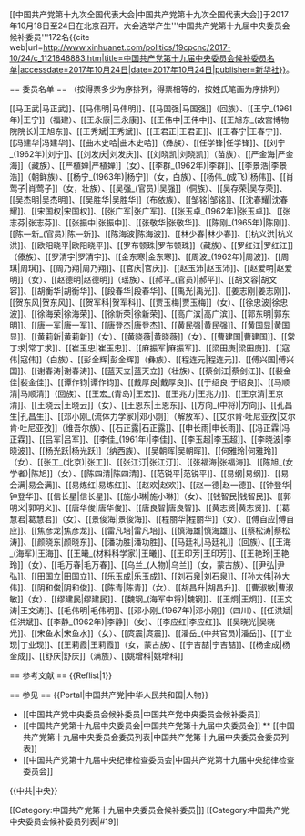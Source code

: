 [[中国共产党第十九次全国代表大会|中国共产党第十九次全国代表大会]]于2017年10月18日至24日在北京召开。大会选举产生'''中国共产党第十九届中央委员会候补委员'''172名<ref name="委员名单">{{cite web|url=http://www.xinhuanet.com/politics/19cpcnc/2017-10/24/c_1121848883.htm|title=中国共产党第十九届中央委员会候补委员名单|accessdate=2017年10月24日|date=2017年10月24日|publisher=新华社}}</ref>。

== 委员名单 ==
（按得票多少为序排列，得票相等的，按姓氏笔画为序排列）<ref name="委员名单" />

[[马正武|马正武]]、[[马伟明|马伟明]]、[[马国强|马国强]]（回族）、[[王宁_(1961年)|王宁]]（福建）、[[王永康|王永康]]、[[王伟中|王伟中]]、[[王旭东_(故宫博物院院长)|王旭东]]、[[王秀斌|王秀斌]]、[[王君正|王君正]]、[[王春宁|王春宁]]、[[冯建华|冯建华]]、[[曲木史哈|曲木史哈]]（彝族）、[[任学锋|任学锋]]、[[刘宁_(1962年)|刘宁]]、[[刘发庆|刘发庆]]、[[刘晓凯|刘晓凯]]（苗族）、[[严金海|严金海]]（藏族）、[[严植婵|严植婵]]（女）、[[李群_(1962年)|李群]]、[[李景浩|李景浩]]（朝鲜族）、[[杨宁_(1963年)|杨宁]]（女，白族）、[[杨伟_(成飞)|杨伟]]、[[肖莺子|肖莺子]]（女，壮族）、[[吴强_(官员)|吴强]]（侗族）、[[吴存荣|吴存荣]]、[[吴杰明|吴杰明]]、[[吴胜华|吴胜华]]（布依族）、[[邹铭|邹铭]]、[[沈春耀|沈春耀]]、[[宋国权|宋国权]]、[[张广军|张广军]]、[[张玉卓_(1962年)|张玉卓]]、[[张志芬|张志芬]]、[[张振中|张振中]]、[[张敬华|张敬华]]、[[陈刚_(1965年)|陈刚]]、[[陈一新_(官员)|陈一新]]、[[陈海波|陈海波]]、[[林少春|林少春]]、[[杭义洪|杭义洪]]、[[欧阳晓平|欧阳晓平]]、[[罗布顿珠|罗布顿珠]]（藏族）、[[罗红江|罗红江]]（傣族）、[[罗清宇|罗清宇]]、[[金东寒|金东寒]]、[[周波_(1962年)|周波]]、[[周琪|周琪]]、[[周乃翔|周乃翔]]、[[官庆|官庆]]、[[赵玉沛|赵玉沛]]、[[赵爱明|赵爱明]]（女）、[[赵德明|赵德明]]（瑶族）、[[郝平_(官员)|郝平]]、[[胡文容|胡文容]]、[[胡衡华|胡衡华]]、[[段春华|段春华]]、[[禹光|禹光]]、[[姜志刚|姜志刚]]、[[贺东风|贺东风]]、[[贺军科|贺军科]]、[[贾玉梅|贾玉梅]]（女）、[[徐忠波|徐忠波]]、[[徐海荣|徐海荣]]、[[徐新荣|徐新荣]]、[[高广滨|高广滨]]、[[郭东明|郭东明]]、[[唐一军|唐一军]]、[[唐登杰|唐登杰]]、[[黄民强|黄民强]]、[[黄国显|黄国显]]、[[黄莉新|黄莉新]]（女）、[[黄晓薇|黄晓薇]]（女）、[[曹建国|曹建国]]、[[常丁求|常丁求]]、[[崔玉忠|崔玉忠]]、[[麻振军|麻振军]]、[[梁田庚|梁田庚]]、[[寇伟|寇伟]]（白族）、[[彭金辉|彭金辉]]（彝族）、[[程连元|程连元]]、[[傅兴国|傅兴国]]、[[谢春涛|谢春涛]]、[[蓝天立|蓝天立]]（壮族）、[[蔡剑江|蔡剑江]]、[[裴金佳|裴金佳]]、[[谭作钧|谭作钧]]、[[戴厚良|戴厚良]]、[[于绍良|于绍良]]、[[马顺清|马顺清]]（回族）、[[王宏_(青岛)|王宏]]、[[王兆力|王兆力]]、[[王京清|王京清]]、[[王晓云|王晓云]]（女）、[[王恩东|王恩东]]、[[方向_(中将)|方向]]、[[孔昌生|孔昌生]]、[[邓小刚_(流体力学家)|邓小刚]]（解放军）、[[艾尔肯·吐尼亚孜|艾尔肯·吐尼亚孜]]（维吾尔族）、[[石正露|石正露]]、[[申长雨|申长雨]]、[[冯正霖|冯正霖]]、[[吕军|吕军]]、[[李佳_(1961年)|李佳]]、[[李玉超|李玉超]]、[[李晓波|李晓波]]、[[杨光跃|杨光跃]]（纳西族）、[[吴朝晖|吴朝晖]]、[[何雅玲|何雅玲]]（女）、[[张工_(北京)|张工]]、[[张江汀|张江汀]]、[[张福海|张福海]]、[[陈旭_(女学者)|陈旭]]（女）、[[陈四清|陈四清]]、[[范锐平|范锐平]]、[[易纲|易纲]]、[[易会满|易会满]]、[[易炼红|易炼红]]、[[赵欢|赵欢]]、[[赵一德|赵一德]]、[[钟登华|钟登华]]、[[信长星|信长星]]、[[施小琳|施小琳]]（女）、[[钱智民|钱智民]]、[[郭明义|郭明义]]、[[唐华俊|唐华俊]]、[[唐良智|唐良智]]、[[黄志贤|黄志贤]]、[[葛慧君|葛慧君]]（女）、[[景俊海|景俊海]]、[[程丽华|程丽华]]（女）、[[傅自应|傅自应]]、[[焦彦龙|焦彦龙]]、[[雷凡培|雷凡培]]、[[慎海雄|慎海雄]]、[[蔡松涛|蔡松涛]]、[[颜晓东|颜晓东]]、[[潘功胜|潘功胜]]、[[马廷礼|马廷礼]]（回族）、[[王海_(海军)|王海]]、[[王曦_(材料科学家)|王曦]]、[[王印芳|王印芳]]、[[王艳玲|王艳玲]]（女）、[[毛万春|毛万春]]、[[乌兰_(人物)|乌兰]]（女，蒙古族）、[[尹弘|尹弘]]、[[田国立|田国立]]、[[乐玉成|乐玉成]]、[[刘石泉|刘石泉]]、[[孙大伟|孙大伟]]、[[阴和俊|阴和俊]]、[[陈青|陈青]]（女）、[[胡昌升|胡昌升]]、[[曹淑敏|曹淑敏]]（女）、[[缪建民|缪建民]]、[[魏钢_(海军中将)|魏钢]]、[[王炯|王炯]]、[[王文涛|王文涛]]、[[毛伟明|毛伟明]]、[[邓小刚_(1967年)|邓小刚]]（四川）、[[任洪斌|任洪斌]]、[[李静_(1962年)|李静]]（女）、[[李应红|李应红]]、[[吴晓光|吴晓光]]、[[宋鱼水|宋鱼水]]（女）、[[庹震|庹震]]、[[潘岳_(中共官员)|潘岳]]、[[丁业现|丁业现]]、[[王莉霞|王莉霞]]（女，蒙古族）、[[宁吉喆|宁吉喆]]、[[杨金成|杨金成]]、[[舒庆|舒庆]]（满族）、[[姚增科|姚增科]]

== 参考文献 ==
{{Reflist|1}}

== 参见 ==
{{Portal|中国共产党|中华人民共和国|人物}}
* [[中国共产党中央委员会候补委员|中国共产党中央委员会候补委员]]
* [[中国共产党第十九届中央委员会|中国共产党第十九届中央委员会]]
** [[中国共产党第十九届中央委员会委员列表|中国共产党第十九届中央委员会委员列表]]
* [[中国共产党第十九届中央纪律检查委员会|中国共产党第十九届中央纪律检查委员会]]

{{中共|中央}}

[[Category:中国共产党第十九届中央委员会候补委员|]]
[[Category:中国共产党中央委员会候补委员列表|#19]]